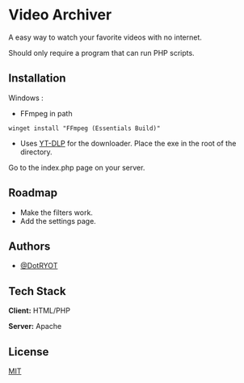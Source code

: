 
# Video Archiver

A easy way to watch your favorite videos with no internet.

Should only require a program that can run PHP scripts.
## Installation

Windows : 

- FFmpeg in path 

``` 
winget install "FFmpeg (Essentials Build)"
```

* Uses [YT-DLP](https://github.com/yt-dlp/yt-dlp) for the downloader. Place the exe in the root of the directory.

Go to the index.php page on your server.


## Roadmap

- Make the filters work.
- Add the settings page.

## Authors

- [@DotRYOT](https://github.com/DotRYOT)


## Tech Stack

**Client:** HTML/PHP

**Server:** Apache


## License

[MIT](https://choosealicense.com/licenses/mit/)

